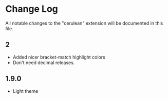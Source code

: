 # Change Log

All notable changes to the "cerulean" extension will be documented in this file.

## 2

* Added nicer bracket-match highlight colors
* Don't need decimal releases.

## 1.9.0

* Light theme
